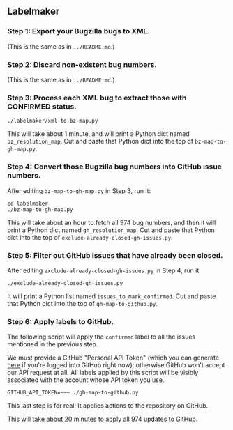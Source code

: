 ## Labelmaker

### Step 1: Export your Bugzilla bugs to XML.

(This is the same as in `../README.md`.)


### Step 2: Discard non-existent bug numbers.

(This is the same as in `../README.md`.)


### Step 3: Process each XML bug to extract those with CONFIRMED status.

    ./labelmaker/xml-to-bz-map.py

This will take about 1 minute, and will print a Python dict
named `bz_resolution_map`. Cut and paste that Python dict
into the top of `bz-map-to-gh-map.py`.


### Step 4: Convert those Bugzilla bug numbers into GitHub issue numbers.

After editing `bz-map-to-gh-map.py` in Step 3, run it:

    cd labelmaker
    ./bz-map-to-gh-map.py

This will take about an hour to fetch all 974 bug numbers, and then
it will print a Python dict named `gh_resolution_map`. Cut and paste
that Python dict into the top of `exclude-already-closed-gh-issues.py`.


### Step 5: Filter out GitHub issues that have already been closed.

After editing `exclude-already-closed-gh-issues.py` in Step 4, run it:

    ./exclude-already-closed-gh-issues.py

It will print a Python list named `issues_to_mark_confirmed`. Cut and paste
that Python dict into the top of `gh-map-to-github.py`.


### Step 6: Apply labels to GitHub.

The following script will apply the `confirmed` label to all the
issues mentioned in the previous step.

We must provide a GitHub "Personal API Token" (which you can generate
[here](https://github.com/settings/tokens/new) if you're logged into
GitHub right now); otherwise GitHub won't accept our API request at all.
All labels applied by this script will be visibly associated with the account
whose API token you use.

    GITHUB_API_TOKEN=~~~ ./gh-map-to-github.py

This last step is for real! It applies actions to the repository on GitHub.

This will take about 20 minutes to apply all 974 updates to GitHub.
